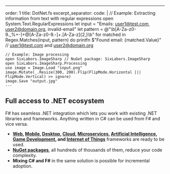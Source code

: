 ---
order: 1
title: DotNet.fs
excerpt_separator: <!--more-->
code: |
    // Example: Extracting information from text with regular expressions
    open System.Text.RegularExpressions
    let input = "Emails: user1@test.com, user2@domain.org, invalid-email"
    let pattern = @"\b[A-Za-z0-9._%+-]+@[A-Za-z0-9.-]+\.[A-Za-z]{2,}\b"
    for matched in Regex.Matches(input, pattern) do
        printfn $"Found email: {matched.Value}" // user1@test.com and user2@domain.org

    // Example: Image processing
    open SixLabors.ImageSharp // NuGet package: SixLabors.ImageSharp
    open SixLabors.ImageSharp.Processing
    use image = Image.Load "input.png"
    image.Mutate(_.Resize(300, 200).Flip(FlipMode.Horizontal ||| FlipMode.Vertical) >> ignore)
    image.Save "output.jpg"
    ---
## Full access to .NET ecosystem

F# has seamless .NET integration which lets you work with existing .NET libraries and frameworks. Anything written in C# can be used from F# and vice versa.
<!--more-->
- **[Web](https://dotnet.microsoft.com/en-us/apps/aspnet), [Mobile](https://dotnet.microsoft.com/en-us/apps/maui), [Desktop](https://dotnet.microsoft.com/en-us/apps/desktop), [Cloud](https://dotnet.microsoft.com/en-us/apps/cloud), [Microservices](https://dotnet.microsoft.com/en-us/apps/aspnet/microservices), [Artificial Intelligence](https://dotnet.microsoft.com/en-us/apps/ai), [Game Development](https://dotnet.microsoft.com/en-us/apps/games), and [Internet of Things](https://dotnet.microsoft.com/en-us/apps/iot)** frameworks are ready to be used.
- [**NuGet packages**](https://www.nuget.org), all hundreds of thousands of them, reduce your code complexity.
- **Mixing C# and F#** in the same solution is possible for incremental adoption.

